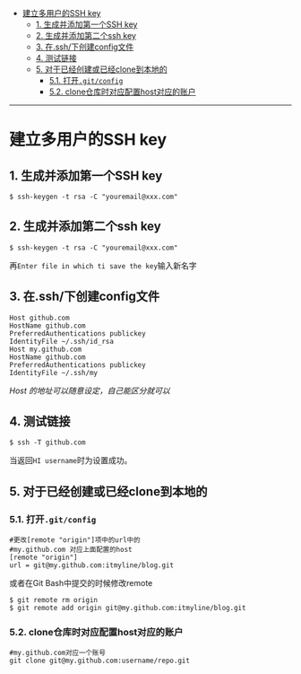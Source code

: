 <!--toc-->

- [建立多用户的SSH key](#建立多用户的ssh-key)
	- [1. 生成并添加第一个SSH key](#1-生成并添加第一个ssh-key)
	- [2. 生成并添加第二个ssh key](#2-生成并添加第二个ssh-key)
	- [3. 在.ssh/下创建config文件](#3-在ssh下创建config文件)
	- [4. 测试链接](#4-测试链接)
	- [5. 对于已经创建或已经clone到本地的](#5-对于已经创建或已经clone到本地的)
		- [5.1. 打开`.git/config`](#51-打开gitconfig)
		- [5.2. clone仓库时对应配置host对应的账户](#52-clone仓库时对应配置host对应的账户)

<!-- tocstop -->

----

# 建立多用户的SSH key

## 1. 生成并添加第一个SSH key

```
$ ssh-keygen -t rsa -C "youremail@xxx.com"
```

## 2. 生成并添加第二个ssh key

```
$ ssh-keygen -t rsa -C "youremail@xxx.com"
```

再`Enter file in which ti save the key`输入新名字

## 3. 在.ssh/下创建config文件

```
Host github.com
HostName github.com
PreferredAuthentications publickey
IdentityFile ~/.ssh/id_rsa
Host my.github.com
HostName github.com
PreferredAuthentications publickey
IdentityFile ~/.ssh/my
```

_Host 的地址可以随意设定，自己能区分就可以_

## 4. 测试链接

```
$ ssh -T github.com
```

  当返回`HI username`时为设置成功。

## 5. 对于已经创建或已经clone到本地的

### 5.1. 打开`.git/config`

```
#更改[remote "origin"]项中的url中的
#my.github.com 对应上面配置的host
[remote "origin"]
url = git@my.github.com:itmyline/blog.git
```

或者在Git Bash中提交的时候修改remote

```
$ git remote rm origin
$ git remote add origin git@my.github.com:itmyline/blog.git
```

### 5.2. clone仓库时对应配置host对应的账户

```
#my.github.com对应一个账号
git clone git@my.github.com:username/repo.git
```
